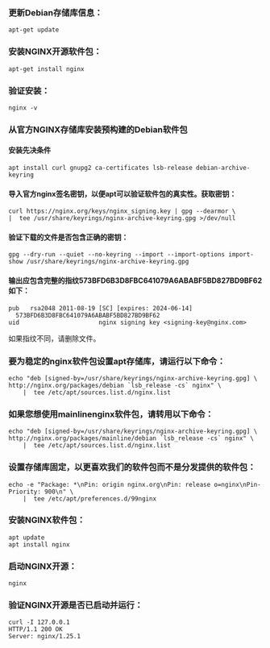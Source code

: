 ### 更新Debian存储库信息：
    apt-get update
### 安装NGINX开源软件包：
    apt-get install nginx
### 验证安装：
    nginx -v
### 从官方NGINX存储库安装预构建的Debian软件包
#### 安装先决条件
    apt install curl gnupg2 ca-certificates lsb-release debian-archive-keyring
#### 导入官方nginx签名密钥，以便apt可以验证软件包的真实性。获取密钥：
    curl https://nginx.org/keys/nginx_signing.key | gpg --dearmor \
    |  tee /usr/share/keyrings/nginx-archive-keyring.gpg >/dev/null
#### 验证下载的文件是否包含正确的密钥：
    gpg --dry-run --quiet --no-keyring --import --import-options import-show /usr/share/keyrings/nginx-archive-keyring.gpg
#### 输出应包含完整的指纹573BFD6B3D8FBC641079A6ABABF5BD827BD9BF62如下：
    pub   rsa2048 2011-08-19 [SC] [expires: 2024-06-14]
      573BFD6B3D8FBC641079A6ABABF5BD827BD9BF62
    uid                      nginx signing key <signing-key@nginx.com>

如果指纹不同，请删除文件。
### 要为稳定的nginx软件包设置apt存储库，请运行以下命令：
```
echo "deb [signed-by=/usr/share/keyrings/nginx-archive-keyring.gpg] \
http://nginx.org/packages/debian `lsb_release -cs` nginx" \
    |  tee /etc/apt/sources.list.d/nginx.list
```
### 如果您想使用mainlinenginx软件包，请转用以下命令：
```
echo "deb [signed-by=/usr/share/keyrings/nginx-archive-keyring.gpg] \
http://nginx.org/packages/mainline/debian `lsb_release -cs` nginx" \
    |  tee /etc/apt/sources.list.d/nginx.list
```
### 设置存储库固定，以更喜欢我们的软件包而不是分发提供的软件包：
```
echo -e "Package: *\nPin: origin nginx.org\nPin: release o=nginx\nPin-Priority: 900\n" \
    |  tee /etc/apt/preferences.d/99nginx
```
### 安装NGINX软件包：
```
apt update
apt install nginx
```
### 启动NGINX开源：
    nginx
### 验证NGINX开源是否已启动并运行：
```
curl -I 127.0.0.1
HTTP/1.1 200 OK
Server: nginx/1.25.1
```
